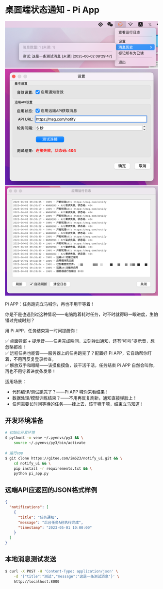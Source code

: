 # 桌面端状态通知 - Pi App

![Demo](./screenshot1.png)
![Demo](./screenshot2.png)
![Demo](./screenshot3.png)


Pi APP：任务跑完立马喊你，再也不用干等着！

你是不是也遇到过这种情况——电脑跑着耗时任务，时不时就得瞅一眼进度，生怕错过完成时刻？

用 Pi APP，任务结束第一时间提醒你！

✅ 桌面弹窗 + 提示音——任务完成瞬间，立刻弹出通知，还有“哞哞”提示音，想忽略都难！<br>
✅ 远程任务也能管——服务器上的任务跑完了？配置好 Pi APP，它自动帮你盯着，不用再反复登录检查。<br>
✅ 解放双手和眼睛——该摸鱼摸鱼，该干活干活，任务结束 Pi APP 自然会叫你，再也不用守着进度条发呆！<br>

适用场景：

* 代码编译/测试跑完了？——Pi APP 喊你来看结果！
* 数据处理/模型训练结束？——不用再反复刷新，通知直接弹脸上！
* 任何需要长时间等待的任务——挂上去，该干嘛干嘛，结束立马知道！


## 开发环境准备

```sh
# 初始化开发环境
$ python3 -m venv ~/.pyenvs/py3 && \
    source ~/.pyenvs/py3/bin/activate

# 运行app
$ git clone https://gitee.com/im623/notify_ui.git && \
    cd notify_ui && \
    pip install -r requirements.txt && \
    python pi_app.py
```

## 远端API应返回的JSON格式样例

```json
{
  "notifications": [
    {
      "title": "任务通知",
      "message": "后台任务A已执行完成",
      "timestamp": "2023-05-01 10:00:00"
    }
  ]
}
```

## 本地消息测试发送

```sh
$ curl -X POST -H 'Content-Type: application/json' \
    -d '{"title":"测试","message":"这是一条测试消息"}' \
    http://localhost:8000
```
